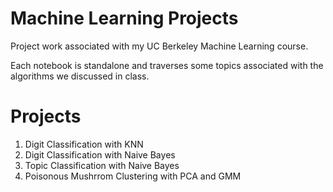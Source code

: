 # Machine Learning Projects
Project work associated with my UC Berkeley Machine Learning course. 

Each notebook is standalone and traverses some topics associated with the algorithms we discussed in class.
# Projects
  1. Digit Classification with KNN
  2. Digit Classification with Naive Bayes
  3. Topic Classification with Naive Bayes
  4. Poisonous Mushrrom Clustering with PCA and GMM
